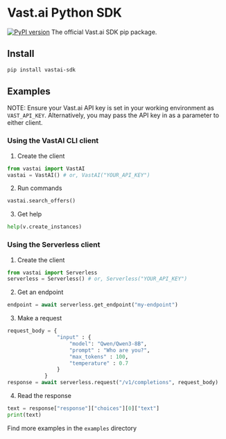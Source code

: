 # Vast.ai Python SDK
[![PyPI version](https://badge.fury.io/py/vastai-sdk.svg)](https://badge.fury.io/py/vastai-sdk)
The official Vast.ai SDK pip package.

## Install
```bash
pip install vastai-sdk
```
## Examples

NOTE: Ensure your Vast.ai API key is set in your working environment as `VAST_API_KEY`. Alternatively, you may pass the API key in as a parameter to either client.

### Using the VastAI CLI client

1. Create the client
```python
from vastai import VastAI
vastai = VastAI() # or, VastAI("YOUR_API_KEY")
```
2. Run commands
```python
vastai.search_offers()
```
3. Get help
```python
help(v.create_instances)
```

### Using the Serverless client

1. Create the client
```python
from vastai import Serverless
serverless = Serverless() # or, Serverless("YOUR_API_KEY")
```
2. Get an endpoint
```python
endpoint = await serverless.get_endpoint("my-endpoint")
```
3. Make a request
```python
request_body = {
                "input" : {
                    "model": "Qwen/Qwen3-8B",
                    "prompt" : "Who are you?",
                    "max_tokens" : 100,
                    "temperature" : 0.7
                }
            }
response = await serverless.request("/v1/completions", request_body)
```
4. Read the response
```python
text = response["response"]["choices"][0]["text"]
print(text)
```

Find more examples in the `examples` directory
